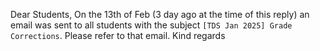 Dear Students,
On the 13th of Feb (3 day ago at the time of this reply) an email was sent to
all students with the subject `[TDS Jan 2025] Grade Corrections`. Please refer
to that email.
Kind regards